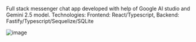 Full stack messenger chat app developed with help of Google AI studio and Gemini 2.5 model.
Technologies: Frontend: React/Typescript, Backend: Fastify/Typescript/Sequelize/SQLite


![image](https://github.com/user-attachments/assets/df3fcf6a-bb5c-4007-80f9-84f28a551960)
